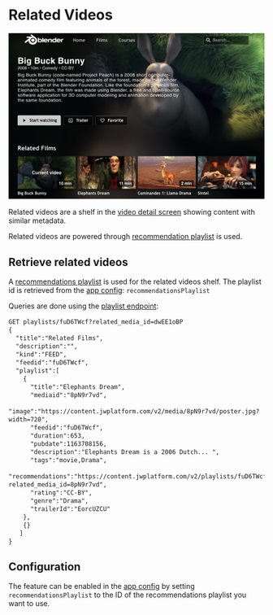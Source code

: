 # Related Videos

![Related Videos](../_images/related-videos.jpg)

Related videos are a shelf in the [video detail screen](video-detail.md) showing content with similar metadata.

Related videos are powered through [recommendation playlist](https://support.jwplayer.com/topics/recommendations) is used. 

## Retrieve related videos

A [recommendations playlist](https://support.jwplayer.com/topics/recommendations) is used for the related videos shelf. The playlist id is retrieved from the [app config](/docs/configuration.md): `recommendationsPlaylist`

Queries are done using the [playlist endpoint](https://developer.jwplayer.com/jwplayer/reference/get_v2-playlists-playlist-id):

```
GET playlists/fuD6TWcf?related_media_id=dwEE1oBP
{
  "title":"Related Films",
  "description":"",
  "kind":"FEED",
  "feedid":"fuD6TWcf",
  "playlist":[
    {
      "title":"Elephants Dream",
      "mediaid":"8pN9r7vd",
      "image":"https://content.jwplatform.com/v2/media/8pN9r7vd/poster.jpg?width=720",
      "feedid":"fuD6TWcf",
      "duration":653,
      "pubdate":1163708156,
      "description":"Elephants Dream is a 2006 Dutch... ",
      "tags":"movie,Drama",
      "recommendations":"https://content.jwplatform.com/v2/playlists/fuD6TWcf?related_media_id=8pN9r7vd",
      "rating":"CC-BY",
      "genre":"Drama",
      "trailerId":"EorcUZCU"
    },
    {}
   ]
}
```

## Configuration

The feature can be enabled in the [app config](/docs/configuration.md) by setting `recommendationsPlaylist`  to the ID of the recommendations playlist you want to use.
